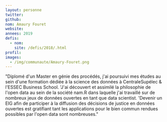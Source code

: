 ```yaml
---
layout: personne
twitter: 
github: 
nom: Amaury Fouret
website:
annees: 2019
defis: 
  - nom: 
    site: /defis/2018/.html
profil: 
images:
  - /img/communaute/Amaury-Fouret.png
---
```


"Diplomé d'un Master en génie des procédés, j'ai poursuivi mes études au sein d'une formation dédiée à la science des données à CentraleSupélec & l'ESSEC Business School. 'J'ai découvert et assimilé la philosophie de l'open data au sein de la société nam.R dans laquelle j'ai travaillé sur de nombreux jeux de données ouvertes en tant que data scientist. 'Devenir un EIG afin de participer à la diffusion des décisions de justice en données ouvertes est gratifiant tant les applications pour le bien commun rendues possibles par l'open data sont nombreuses."
